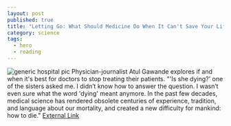 ```yaml
---
layout: post
published: true
title: "Letting Go: What Should Medicine Do When It Can't Save Your Life?"
category: science
tags: 
  - hero
  - reading
---
```


![generic hospital pic](http://farm5.staticflickr.com/4039/4295768760_4b5d49372e_o.jpg)
Physician-journalist Atul Gawande explores if and when it's best for doctors to stop treating their patients. 
"'Is she dying?' one of the sisters asked me. I didn’t know how to answer the question. I wasn’t even sure what the word 'dying' meant anymore. In the past few decades, medical science has rendered obsolete centuries of experience, tradition, and language about our mortality, and created a new difficulty for mankind: how to die." 
[External Link](http://www.newyorker.com/reporting/2010/08/02/100802fa_fact_gawande?currentPage=all)
